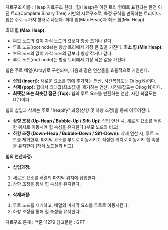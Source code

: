 자료구조 이름 : Heap
자료구조 원리 : 힙(Heap)은 이진 트리 형태로 표현되는 완전 이진 트리(Complete Binary Tree) 기반의 자료구조로, 특정 규칙을 만족하는 트리이다. 힙은 주로 두가지 형태로 나뉜다. 최대 힙(Max Heap)과 최소 힙(Min Heap)

**최대 힙 (Max Heap):**
* 부모 노드의 값이 자식 노드의 값보다 항상 크거나 같다.
* 루트 노드(root node)는 항상 트리에서 가장 큰 값을 가진다.
**최소 힙 (Min Heap):**
* 부모 노드의 값이 자식 노드의 값보다 항상 작거나 같다.
* 루트 노드(root node)는 항상 트리에서 가장 작은 값을 가진다.

힙은 주로 배열(Array)로 구현되며, 다음과 같은 연산들을 효율적으로 지원한다.
* **삽입 (insert):** 새로운 요소를 힙에 추가하는 연산, 시간복잡도는 O(log N)이다.
* **삭제 (pop):** 힙에서 최대값(최소값)을 제거하는 연산, 시간복잡도는 O(log N)이다.
* **최댓값 또는 최솟값 접근 (Top):** 힙의 루트 요소를 반환하는 연산, 시간 복잡도는 O(1)이다.

힙의 삽입과 삭제는 주로 "heapify" 과정(상향 및 하향 조정)을 통해 이루어진다.
* **상향 조정 (Up-Heap / Bubble-Up / Sift-Up):** 삽입 연산 시, 새로운 요소를 적절한 위치로 이동시켜 힙 속성을 유지한다.(부모 노드와 비교)
* **하향 조정 (Down-Heap / Bubble-Down / Sift-Down):** 삭제 연산 시, 루트 노드를 제거한후, 마지막 요소를 루트로 이동시키고 적절한 위치로 이동시켜 힙 속성을 유지한다.(자식 노드들과 비교)

**힙의 연산과정:** 
* **삽입과정:**
1. 새로운 요소를 배열의 마지막 위치에 삽입한다.
2. 상향 조정을 통해 힙 속성을 유지한다.
* **삭제과정:**
1. 루트 노드를 제거하고, 배열의 마지막 요소를 루트로 이동시킨다.
2. 하향 조정을 통해 힙 속성을 유지한다.

자료구조 문제 : 백준 11279
참고문헌 : GPT